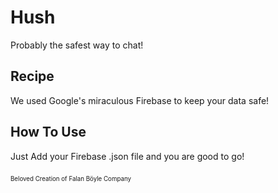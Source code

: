 # Hush
Probably the safest way to chat!
## Recipe
We used Google's miraculous Firebase to keep your data safe!
## How To Use
Just Add your Firebase .json file and you are good to go!
###
<sup><sub>Beloved Creation of Falan Böyle Company</sub></sup>
